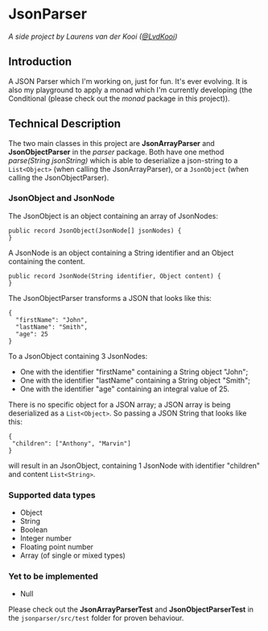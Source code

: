 # JsonParser
_A side project by Laurens van der Kooi ([@LvdKooi](https://github.com/LvdKooi))_ 
## Introduction
A JSON Parser which I'm working on, just for fun. It's ever evolving. It is also my playground to apply a monad which I'm currently developing (the Conditional (please check out the _monad_ package in this project)).

## Technical Description 
The two main classes in this project are **JsonArrayParser** and **JsonObjectParser** in the _parser_ package. Both have one method _parse(String jsonString)_ which is able to deserialize a json-string to a ```List<Object>``` (when calling the JsonArrayParser), or a ```JsonObject``` (when calling the JsonObjectParser).

### JsonObject and JsonNode
The JsonObject is an object containing an array of JsonNodes:

```
public record JsonObject(JsonNode[] jsonNodes) {
}

```

A JsonNode is an object containing a String identifier and an Object containing the content.

```
public record JsonNode(String identifier, Object content) {
}
```

The JsonObjectParser transforms a JSON that looks like this:

```
{
  "firstName": "John",
  "lastName": "Smith",
  "age": 25
}
```

To a JsonObject containing 3 JsonNodes:
* One with the identifier "firstName" containing a String object "John";
* One with the identifier "lastName" containing a String object "Smith";
* One with the identifier "age" containing an integral value of 25.

There is no specific object for a JSON array; a JSON array is being deserialized as a ```List<Object>```. So passing a JSON String that looks like this: 
```
{
 "children": ["Anthony", "Marvin"]
}
```

will result in an JsonObject, containing 1 JsonNode with identifier "children" and content ```List<String>```. 

### Supported data types
* Object
* String
* Boolean
* Integer number
* Floating point number
* Array (of single or mixed types)

### Yet to be implemented
* Null

Please check out the **JsonArrayParserTest** and **JsonObjectParserTest** in the ```jsonparser/src/test``` folder for proven behaviour.
